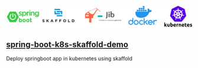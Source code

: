 ![](./img/header.png)

## [spring-boot-k8s-skaffold-demo](#spring-boot-k8s-skaffold-demo)
Deploy springboot app in kubernetes using skaffold
